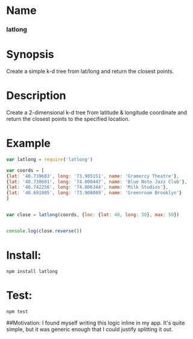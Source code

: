 # Name
### latlong

# Synopsis
Create a simple k-d tree from lat/long and return the closest points.

# Description
Create a 2-dimensional k-d tree from latitude & longitude coordinate and return the closest points to the specified location.

# Example

```javascript
var latlong = require('latlong')

var coords = [
{lat: '40.739683', long: '73.985151', name: 'Gramercy Theatre'},
{lat: '40.730601', long: '74.000447', name: 'Blue Note Jazz Club'},
{lat: '40.742256', long: '74.006344', name: 'Milk Studios'},
{lat: '40.691805', long: '73.908089', name: 'Greenroom Brooklyn'}
]


var close = latlong(coords, {loc: {lat: 40, long: 50}, max: 50})


console.log(close.reverse())
```

# Install:
`npm install latlong`

# Test:
`npm test`

##Motivation:
I found myself writing this logic inline in my app. It's quite simple, but it was generic enough that I could justify splitting it out.

